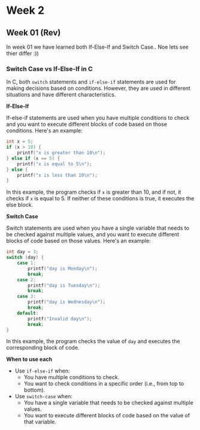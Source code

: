# Week 2
## Week 01 (Rev)
In week 01 we have learned both If-Else-If and Switch Case.. Noe lets see thier differ :))
### Switch Case vs If-Else-If in C
In C, both `switch` statements and `if-else-if` statements are used for making decisions based on conditions. However, they are used in different situations and have different characteristics.

**If-Else-If**

If-else-if statements are used when you have multiple conditions to check and you want to execute different blocks of code based on those conditions. Here's an example:
```c
int x = 5;
if (x > 10) {
    printf("x is greater than 10\n");
} else if (x == 5) {
    printf("x is equal to 5\n");
} else {
    printf("x is less than 10\n");
}
```
In this example, the program checks if `x` is greater than 10, and if not, it checks if `x` is equal to 5. If neither of these conditions is true, it executes the else block.

**Switch Case**

Switch statements are used when you have a single variable that needs to be checked against multiple values, and you want to execute different blocks of code based on those values. Here's an example:
```c
int day = 3;
switch (day) {
    case 1:
        printf("day is Monday\n");
        break;
    case 2:
        printf("day is Tuesday\n");
        break;
    case 3:
        printf("day is Wednesday\n");
        break;
    default:
        printf("Invalid day\n");
        break;
}
```
In this example, the program checks the value of `day` and executes the corresponding block of code.

**When to use each**

* Use `if-else-if` when:
	+ You have multiple conditions to check.
	+ You want to check conditions in a specific order (i.e., from top to bottom).
* Use `switch-case` when:
	+ You have a single variable that needs to be checked against multiple values.
	+ You want to execute different blocks of code based on the value of that variable.